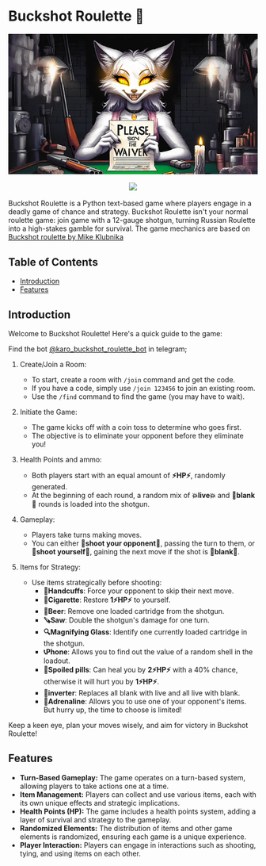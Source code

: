 # Buckshot Roulette 🔫


<p align="center">
  <img src="assets/greeting.png" alt="Banner">
</p>

<p align="center">
    <a href="https://img.shields.io/badge/PRs-Welcome-red">
        <img src="https://img.shields.io/badge/PRs-Welcome-red">
    </a>
</p>


Buckshot Roulette is a Python text-based game where players engage in a deadly game of chance and strategy. Buckshot Roulette isn't your normal roulette game: join game with a 12-gauge shotgun, turning Russian Roulette into a high-stakes gamble for survival. The game mechanics are based on [Buckshot roulette by Mike Klubnika](https://store.steampowered.com/app/2835570/Buckshot_Roulette/)

## Table of Contents

- [Introduction](#introduction)
- [Features](#features)

## Introduction

Welcome to Buckshot Roulette! Here's a quick guide to the game:

Find the bot [@karo_buckshot_roulette_bot](https://t.me/karo_buckshot_roulette_bot) in telegram;

1. Create/Join a Room:
   - To start, create a room with `/join` command and get the code.
   - If you have a code, simply use `/join 123456` to join an existing room.
   - Use the `/find` command to find the game (you may have to wait).

2. Initiate the Game:
   - The game kicks off with a coin toss to determine who goes first.
   - The objective is to eliminate your opponent before they eliminate you!

3. Health Points and ammo:
   - Both players start with an equal amount of **⚡️HP⚡️**, randomly generated.
   - At the beginning of each round, a random mix of **💥live💥** and **🫧blank🫧** rounds is loaded into the shotgun.

4. Gameplay:
   - Players take turns making moves.
   - You can either **🔼shoot your opponent🔼**, passing the turn to them, or **🔽shoot yourself🔽**, gaining the next move if the shot is **🫧blank🫧**.

5. Items for Strategy:
   - Use items strategically before shooting:
      - **🔗Handcuffs**: Force your opponent to skip their next move.
      - **🚬Cigarette**: Restore **1⚡️HP⚡️** to yourself.
      - **🍺Beer**: Remove one loaded cartridge from the shotgun.
      - **🪚Saw**: Double the shotgun's damage for one turn.
      - **🔍Magnifying Glass**: Identify one currently loaded cartridge in the shotgun.
      - **📞Phone**: Allows you to find out the value of a random shell in the loadout.
      - **💊Spoiled pills**: Can heal you by  **2⚡️HP⚡️** with a 40% chance, otherwise it will hurt you by **1⚡️HP⚡️**.
      - **🔀inverter**: Replaces all blank with live and all live with blank.
      - **💉Adrenaline**: Allows you to use one of your opponent's items. But hurry up, the time to choose is limited!

Keep a keen eye, plan your moves wisely, and aim for victory in Buckshot Roulette!

## Features

- **Turn-Based Gameplay:** The game operates on a turn-based system, allowing players to take actions one at a time.
- **Item Management:** Players can collect and use various items, each with its own unique effects and strategic implications.
- **Health Points (HP):** The game includes a health points system, adding a layer of survival and strategy to the gameplay.
- **Randomized Elements:** The distribution of items and other game elements is randomized, ensuring each game is a unique experience.
- **Player Interaction:** Players can engage in interactions such as shooting, tying, and using items on each other.
